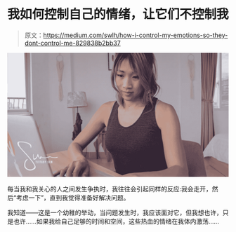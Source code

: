 # 我如何控制自己的情绪，让它们不控制我

> 原文：<https://medium.com/swlh/how-i-control-my-emotions-so-they-dont-control-me-829838b2bb37>

![](img/7f08bd4d349d176254574184b36177fe.png)

每当我和我关心的人之间发生争执时，我往往会引起同样的反应:我会走开，然后“考虑一下”，直到我觉得准备好解决问题。

我知道——这是一个幼稚的举动，当问题发生时，我应该面对它，但我想也许，只是也许……如果我给自己足够的时间和空间，这些热血的情绪在我体内激荡……